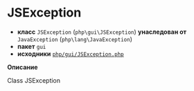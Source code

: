 # JSException

- **класс** `JSException` (`php\gui\JSException`) **унаследован от** `JavaException` (`php\lang\JavaException`)
- **пакет** `gui`
- **исходники** [`php/gui/JSException.php`](./src/main/resources/JPHP-INF/sdk/php/gui/JSException.php)

**Описание**

Class JSException